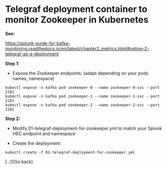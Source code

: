 # Telegraf deployment container to monitor Zookeeper in Kubernetes

**See:**

https://splunk-guide-for-kafka-monitoring.readthedocs.io/en/latest/chapter2_metrics.html#option-2-telegraf-as-a-deployment

**Step 1:**

- Expose the Zookeeper endpoints: (adapt depending on your pods names, namespace)

```
kubectl expose -n kafka pod zookeeper-0 --name zookeeper-0-svc --port 2181
kubectl expose -n kafka pod zookeeper-1 --name zookeeper-1-svc --port 2181
kubectl expose -n kafka pod zookeeper-2 --name zookeeper-2-svc --port 2181
```

**Step 2:**

- Modify 01-telegraf-deployment-for-zookeeper.yml to match your Splunk HEC endpoint and namespace

- Create the deployment:

```
kubectl create -f 01-telegraf-deployment-for-zookeeper.yml
```

[../](Go back)